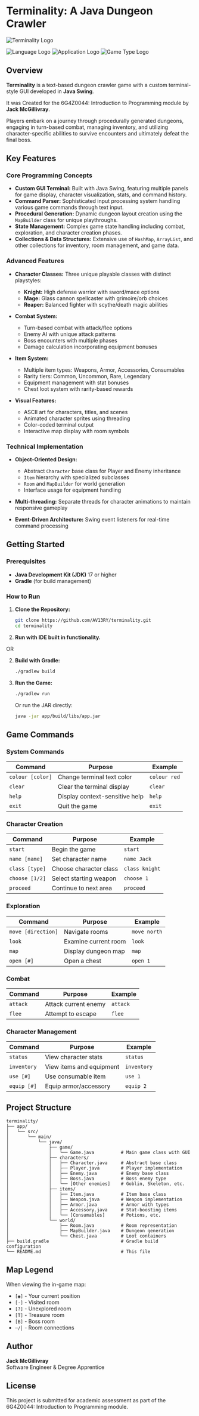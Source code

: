 # Terminality: A Java Dungeon Crawler

![Terminality Logo](https://i.vgy.me/GBzj6O.png)

![Language Logo](https://img.shields.io/badge/Language-Java-blue)
![Application Logo](https://img.shields.io/badge/Type-GUI%20Application-orange)
![Game Type Logo](https://img.shields.io/badge/Style-Text%20Based%20RPG-green)

## Overview

**Terminality** is a text-based dungeon crawler game with a custom terminal-style GUI developed in **Java Swing**.

It was Created for the 6G4Z0044: Introduction to Programming module by **Jack McGillivray**.

Players embark on a journey through procedurally generated dungeons, engaging in turn-based combat, managing inventory,
and utilizing character-specific abilities to survive encounters and ultimately defeat the final boss.

## Key Features

### Core Programming Concepts

* **Custom GUI Terminal:** Built with Java Swing, featuring multiple panels for game display, character visualization,
  stats, and command history.
* **Command Parser:** Sophisticated input processing system handling various game commands through text input.
* **Procedural Generation:** Dynamic dungeon layout creation using the `MapBuilder` class for unique playthroughs.
* **State Management:** Complex game state handling including combat, exploration, and character creation phases.
* **Collections & Data Structures:** Extensive use of `HashMap`, `ArrayList`, and other collections for inventory, room
  management, and game data.

### Advanced Features

* **Character Classes:** Three unique playable classes with distinct playstyles:
    - **Knight:** High defense warrior with sword/mace options
    - **Mage:** Glass cannon spellcaster with grimoire/orb choices
    - **Reaper:** Balanced fighter with scythe/death magic abilities

* **Combat System:**
    - Turn-based combat with attack/flee options
    - Enemy AI with unique attack patterns
    - Boss encounters with multiple phases
    - Damage calculation incorporating equipment bonuses

* **Item System:**
    - Multiple item types: Weapons, Armor, Accessories, Consumables
    - Rarity tiers: Common, Uncommon, Rare, Legendary
    - Equipment management with stat bonuses
    - Chest loot system with rarity-based rewards

* **Visual Features:**
    - ASCII art for characters, titles, and scenes
    - Animated character sprites using threading
    - Color-coded terminal output
    - Interactive map display with room symbols

### Technical Implementation

* **Object-Oriented Design:**
    - Abstract `Character` base class for Player and Enemy inheritance
    - `Item` hierarchy with specialized subclasses
    - `Room` and `MapBuilder` for world generation
    - Interface usage for equipment handling

* **Multi-threading:** Separate threads for character animations to maintain responsive gameplay

* **Event-Driven Architecture:** Swing event listeners for real-time command processing

## Getting Started

### Prerequisites

- **Java Development Kit (JDK)** 17 or higher
- **Gradle** (for build management)

### How to Run

1. **Clone the Repository:**
   ```bash
   git clone https://github.com/AV13RY/terminality.git
   cd terminality
   ```
2. **Run with IDE built in functionality.**

OR

2. **Build with Gradle:**
   ```bash
   ./gradlew build
   ```

3. **Run the Game:**
   ```bash
   ./gradlew run
   ```

   Or run the JAR directly:
   ```bash
   java -jar app/build/libs/app.jar
   ```

## Game Commands

### System Commands

| Command          | Purpose                        | Example      |
|------------------|--------------------------------|--------------|
| `colour [color]` | Change terminal text color     | `colour red` |
| `clear`          | Clear the terminal display     | `clear`      |
| `help`           | Display context-sensitive help | `help`       |
| `exit`           | Quit the game                  | `exit`       |

### Character Creation

| Command        | Purpose                | Example        |
|----------------|------------------------|----------------|
| `start`        | Begin the game         | `start`        |
| `name [name]`  | Set character name     | `name Jack`    |
| `class [type]` | Choose character class | `class knight` |
| `choose [1/2]` | Select starting weapon | `choose 1`     |
| `proceed`      | Continue to next area  | `proceed`      |

### Exploration

| Command            | Purpose              | Example      |
|--------------------|----------------------|--------------|
| `move [direction]` | Navigate rooms       | `move north` |
| `look`             | Examine current room | `look`       |
| `map`              | Display dungeon map  | `map`        |
| `open [#]`         | Open a chest         | `open 1`     |

### Combat

| Command  | Purpose              | Example  |
|----------|----------------------|----------|
| `attack` | Attack current enemy | `attack` |
| `flee`   | Attempt to escape    | `flee`   |

### Character Management

| Command     | Purpose                  | Example     |
|-------------|--------------------------|-------------|
| `status`    | View character stats     | `status`    |
| `inventory` | View items and equipment | `inventory` |
| `use [#]`   | Use consumable item      | `use 1`     |
| `equip [#]` | Equip armor/accessory    | `equip 2`   |

## Project Structure

```
terminality/
├── app/
│   └── src/
│       └── main/
│           └── java/
│               ├── game/
│               │   └── Game.java          # Main game class with GUI
│               ├── characters/
│               │   ├── Character.java     # Abstract base class
│               │   ├── Player.java        # Player implementation
│               │   ├── Enemy.java         # Enemy base class
│               │   ├── Boss.java          # Boss enemy type
│               │   └── [Other enemies]    # Goblin, Skeleton, etc.
│               ├── items/
│               │   ├── Item.java          # Item base class
│               │   ├── Weapon.java        # Weapon implementation
│               │   ├── Armor.java         # Armor with types
│               │   ├── Accessory.java     # Stat-boosting items
│               │   └── [Consumables]      # Potions, etc.
│               └── world/
│                   ├── Room.java          # Room representation
│                   ├── MapBuilder.java    # Dungeon generation
│                   └── Chest.java         # Loot containers
├── build.gradle                           # Gradle build configuration
└── README.md                              # This file
```

## Map Legend

When viewing the in-game map:

- `[◉]` - Your current position
- `[·]` - Visited room
- `[?]` - Unexplored room
- `[T]` - Treasure room
- `[B]` - Boss room
- `─/│` - Room connections

## Author

**Jack McGillivray**  
Software Engineer & Degree Apprentice

## License

This project is submitted for academic assessment as part of the 6G4Z0044: Introduction to Programming module.